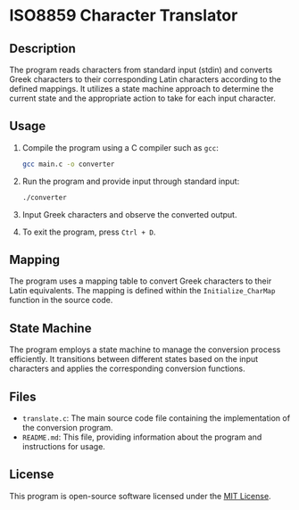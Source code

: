 # ISO8859 Character Translator

## Description

The program reads characters from standard input (stdin) and converts Greek characters to their corresponding Latin characters according to the defined mappings. It utilizes a state machine approach to determine the current state and the appropriate action to take for each input character.

## Usage

1. Compile the program using a C compiler such as `gcc`:

    ```bash
    gcc main.c -o converter
    ```

2. Run the program and provide input through standard input:

    ```bash
    ./converter
    ```

3. Input Greek characters and observe the converted output.

4. To exit the program, press `Ctrl + D`.

## Mapping

The program uses a mapping table to convert Greek characters to their Latin equivalents. The mapping is defined within the `Initialize_CharMap` function in the source code.

## State Machine

The program employs a state machine to manage the conversion process efficiently. It transitions between different states based on the input characters and applies the corresponding conversion functions.

## Files

- `translate.c`: The main source code file containing the implementation of the conversion program.
- `README.md`: This file, providing information about the program and instructions for usage.

## License

This program is open-source software licensed under the [MIT License](LICENSE).

